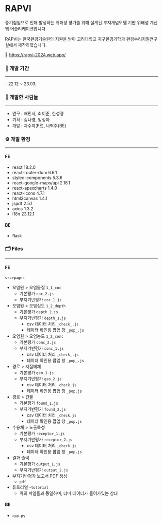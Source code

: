 # RAPVI
증기침입으로 인해 발생하는 위해성 평가를 위해 설계된 부지개념모델 기반 위해성 계산 웹 어플리케이션입니다.

RAPVI는 한국환경기술원의 지원을 받아 고려대학교 지구환경과학과 환경수리지질연구실에서 제작하였습니다.

🔗 https://rapvi-2024.web.app/

### 📅 개발 기간
<hr/>
- 22.12 ~ 23.03.

### 🤝 개발한 사람들
<hr/>

- 연구 : 배민서, 최이준, 한성경
- 기획 : 김나영, 임정아
- 개발 : 차수지(FE), 나혁주(BE)

### ⚙ 개발 환경
<hr/>

#### FE
- react 18.2.0
- react-router-dom 6.6.1
- styled-components 5.3.6
- react-google-maps/api 2.18.1
- react-apexcharts 1.4.0
- react-icons 4.7.1
- html2canvas 1.4.1
- jspdf 2.5.1
- axios 1.3.2
- i18n 23.12.1

#### BE
- flask

### 🗂 Files
<hr/>

#### FE
`src>pages`
- 오염원 > 오염물질  `1_1_coc`
  - 기본평가 `coc_2.js`
  - 부지기반평가 `coc_1.js`
- 오염원 > 오염심도 `1_2_depth`
  - 기본평가 `depth_2.js`
  - 부지기반평가 `depth_1.js`
    - csv 데이터 처리 `_check_.js`
    - 데이터 확인용 팝업 창 `_pop_.js`
- 오염원 > 오염농도 `1_2_conc`
  - 기본평가 `conc_2.js`
  - 부지기반평가 `conc_1.js`
    - csv 데이터 처리 `_check_.js`
    - 데이터 확인용 팝업 창 `_pop_.js`
- 경로 > 지질매체
  - 기본평가 `geo_1.js`
  - 부지기반평가 `geo_2.js`
    - csv 데이터 처리 `_check.js`
    - 데이터 확인용 팝업 창 `_pop.js`
- 경로 > 건물
  - 기본평가 `found_1.js`
  - 부지기반평가 `found_2.js`
    - csv 데이터 처리 `_check.js`
    - 데이터 확인용 팝업 창 `_pop.js`
- 수용체 > 노출특성
  - 기본평가 `receptor_1.js`
  - 부지기반평가 `receptor_2.js`
    - csv 데이터 처리 `_check.js`
    - 데이터 확인용 팝업 창 `_pop.js`
- 결과 출력
  - 기본평가 `output_1.js`
  - 부지기반평가 `output_2.js`
- 부지기반평가 보고서 PDF 생성
  - `pdf`
- 튜토리얼
  -`tutorial`
  - 위의 파일들과 동일하며, 더미 데이터가 들어가있는 상태
  
#### BE
- `app.py`
